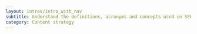 ```yaml
---
layout: intros/intro_with_nav
subtitle: Understand the definitions, acronyms and concepts used in SEO before you apply methods and techniques.
category: Content strategy
---
```


